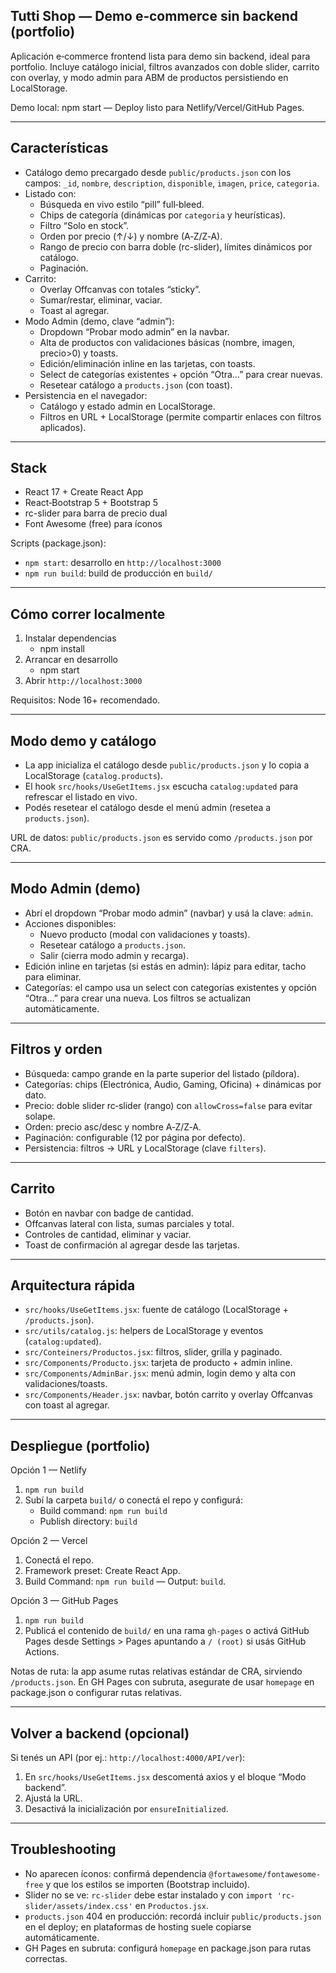 ## Tutti Shop — Demo e‑commerce sin backend (portfolio)

Aplicación e‑commerce frontend lista para demo sin backend, ideal para portfolio. Incluye catálogo inicial, filtros avanzados con doble slider, carrito con overlay, y modo admin para ABM de productos persistiendo en LocalStorage.

Demo local: npm start — Deploy listo para Netlify/Vercel/GitHub Pages.

---

## Características

- Catálogo demo precargado desde `public/products.json` con los campos: `_id`, `nombre`, `description`, `disponible`, `imagen`, `price`, `categoria`.
- Listado con:
	- Búsqueda en vivo estilo “pill” full‑bleed.
	- Chips de categoría (dinámicas por `categoria` y heurísticas).
	- Filtro “Solo en stock”.
	- Orden por precio (↑/↓) y nombre (A‑Z/Z‑A).
	- Rango de precio con barra doble (rc-slider), límites dinámicos por catálogo.
	- Paginación.
- Carrito:
	- Overlay Offcanvas con totales “sticky”.
	- Sumar/restar, eliminar, vaciar.
	- Toast al agregar.
- Modo Admin (demo, clave “admin”):
	- Dropdown “Probar modo admin” en la navbar.
	- Alta de productos con validaciones básicas (nombre, imagen, precio>0) y toasts.
	- Edición/eliminación inline en las tarjetas, con toasts.
	- Select de categorías existentes + opción “Otra…” para crear nuevas.
	- Resetear catálogo a `products.json` (con toast).
- Persistencia en el navegador:
	- Catálogo y estado admin en LocalStorage.
	- Filtros en URL + LocalStorage (permite compartir enlaces con filtros aplicados).

---

## Stack

- React 17 + Create React App
- React‑Bootstrap 5 + Bootstrap 5
- rc-slider para barra de precio dual
- Font Awesome (free) para íconos

Scripts (package.json):

- `npm start`: desarrollo en `http://localhost:3000`
- `npm run build`: build de producción en `build/`

---

## Cómo correr localmente

1. Instalar dependencias
	 - npm install
2. Arrancar en desarrollo
	 - npm start
3. Abrir `http://localhost:3000`

Requisitos: Node 16+ recomendado.

---

## Modo demo y catálogo

- La app inicializa el catálogo desde `public/products.json` y lo copia a LocalStorage (`catalog.products`).
- El hook `src/hooks/UseGetItems.jsx` escucha `catalog:updated` para refrescar el listado en vivo.
- Podés resetear el catálogo desde el menú admin (resetea a `products.json`).

URL de datos: `public/products.json` es servido como `/products.json` por CRA.

---

## Modo Admin (demo)

- Abrí el dropdown “Probar modo admin” (navbar) y usá la clave: `admin`.
- Acciones disponibles:
	- Nuevo producto (modal con validaciones y toasts).
	- Resetear catálogo a `products.json`.
	- Salir (cierra modo admin y recarga).
- Edición inline en tarjetas (si estás en admin): lápiz para editar, tacho para eliminar.
- Categorías: el campo usa un select con categorías existentes y opción “Otra…” para crear una nueva. Los filtros se actualizan automáticamente.

---

## Filtros y orden

- Búsqueda: campo grande en la parte superior del listado (píldora).
- Categorías: chips (Electrónica, Audio, Gaming, Oficina) + dinámicas por dato.
- Precio: doble slider rc‑slider (rango) con `allowCross=false` para evitar solape.
- Orden: precio asc/desc y nombre A‑Z/Z‑A.
- Paginación: configurable (12 por página por defecto).
- Persistencia: filtros -> URL y LocalStorage (clave `filters`).

---

## Carrito

- Botón en navbar con badge de cantidad.
- Offcanvas lateral con lista, sumas parciales y total.
- Controles de cantidad, eliminar y vaciar.
- Toast de confirmación al agregar desde las tarjetas.

---

## Arquitectura rápida

- `src/hooks/UseGetItems.jsx`: fuente de catálogo (LocalStorage + `/products.json`).
- `src/utils/catalog.js`: helpers de LocalStorage y eventos (`catalog:updated`).
- `src/Conteiners/Productos.jsx`: filtros, slider, grilla y paginado.
- `src/Components/Producto.jsx`: tarjeta de producto + admin inline.
- `src/Components/AdminBar.jsx`: menú admin, login demo y alta con validaciones/toasts.
- `src/Components/Header.jsx`: navbar, botón carrito y overlay Offcanvas con toast al agregar.

---

## Despliegue (portfolio)

Opción 1 — Netlify

1. `npm run build`
2. Subí la carpeta `build/` o conectá el repo y configurá:
	 - Build command: `npm run build`
	 - Publish directory: `build`

Opción 2 — Vercel

1. Conectá el repo.
2. Framework preset: Create React App.
3. Build Command: `npm run build` — Output: `build`.

Opción 3 — GitHub Pages

1. `npm run build`
2. Publicá el contenido de `build/` en una rama `gh-pages` o activá GitHub Pages desde Settings > Pages apuntando a `/ (root)` si usás GitHub Actions.

Notas de ruta: la app asume rutas relativas estándar de CRA, sirviendo `/products.json`. En GH Pages con subruta, asegurate de usar `homepage` en package.json o configurar rutas relativas.

---

## Volver a backend (opcional)

Si tenés un API (por ej.: `http://localhost:4000/API/ver`):

1. En `src/hooks/UseGetItems.jsx` descomentá axios y el bloque “Modo backend”.
2. Ajustá la URL.
3. Desactivá la inicialización por `ensureInitialized`.

---

## Troubleshooting

- No aparecen íconos: confirmá dependencia `@fortawesome/fontawesome-free` y que los estilos se importen (Bootstrap incluido).
- Slider no se ve: `rc-slider` debe estar instalado y con `import 'rc-slider/assets/index.css'` en `Productos.jsx`.
- `products.json` 404 en producción: recordá incluir `public/products.json` en el deploy; en plataformas de hosting suele copiarse automáticamente.
- GH Pages en subruta: configurá `homepage` en package.json para rutas correctas.
